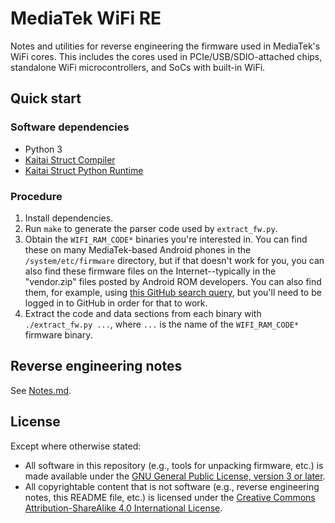 # MediaTek WiFi RE

Notes and utilities for reverse engineering the firmware used in MediaTek's
WiFi cores. This includes the cores used in PCIe/USB/SDIO-attached chips,
standalone WiFi microcontrollers, and SoCs with built-in WiFi.


## Quick start


### Software dependencies

* Python 3
* [Kaitai Struct Compiler][ksc]
* [Kaitai Struct Python Runtime][kspr]


### Procedure

1. Install dependencies.
2. Run `make` to generate the parser code used by `extract_fw.py`.
3. Obtain the `WIFI_RAM_CODE*` binaries you're interested in. You can
   find these on many MediaTek-based Android phones in the
   `/system/etc/firmware` directory, but if that doesn't work for you,
   you can also find these firmware files on the Internet--typically in
   the "vendor.zip" files posted by Android ROM developers. You can also
   find them, for example, using [this GitHub search query][firmware query],
   but you'll need to be logged in to GitHub in order for that to work.
4. Extract the code and data sections from each binary with
   `./extract_fw.py ...`, where `...` is the name of the
   `WIFI_RAM_CODE*` firmware binary.


## Reverse engineering notes

See [Notes.md](./Notes.md).


## License

Except where otherwise stated:

* All software in this repository (e.g., tools for unpacking firmware, etc.) is
  made available under the
  [GNU General Public License, version 3 or later][gpl].
* All copyrightable content that is not software (e.g., reverse engineering
  notes, this README file, etc.) is licensed under the
  [Creative Commons Attribution-ShareAlike 4.0 International License][cc-by-sa].


[ksc]: https://github.com/kaitai-io/kaitai_struct_compiler
[kspr]: https://github.com/kaitai-io/kaitai_struct_python_runtime
[firmware query]: https://github.com/search?q=filename%3AWIFI_RAM_CODE*
[gpl]: COPYING.txt
[cc-by-sa]: https://creativecommons.org/licenses/by-sa/4.0/
